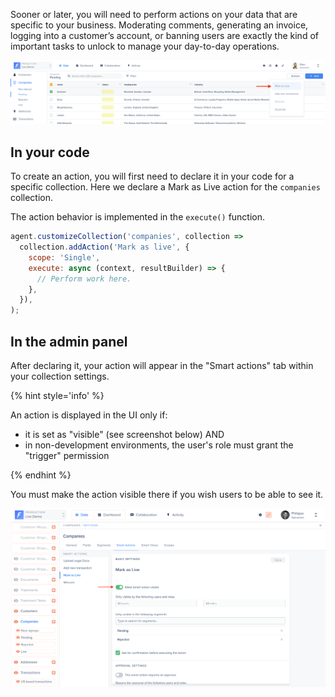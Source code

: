 Sooner or later, you will need to perform actions on your data that are specific to your business. Moderating comments, generating an invoice, logging into a customer’s account, or banning users are exactly the kind of important tasks to unlock to manage your day-to-day operations.

![Custom action displayed on the table-view](../../assets/actions-dropdown.png)

## In your code

To create an action, you will first need to declare it in your code for a specific collection. Here we declare a Mark as Live action for the `companies` collection.

The action behavior is implemented in the `execute()` function.

```javascript
agent.customizeCollection('companies', collection =>
  collection.addAction('Mark as live', {
    scope: 'Single',
    execute: async (context, resultBuilder) => {
      // Perform work here.
    },
  }),
);
```

## In the admin panel

After declaring it, your action will appear in the "Smart actions" tab within your collection settings.

{% hint style='info' %}

An action is displayed in the UI only if:

- it is set as "visible" (see screenshot below)
  AND
- in non-development environments, the user's role must grant the "trigger" permission

{% endhint %}

You must make the action visible there if you wish users to be able to see it.

![](../../assets/actions-visibility.png)
